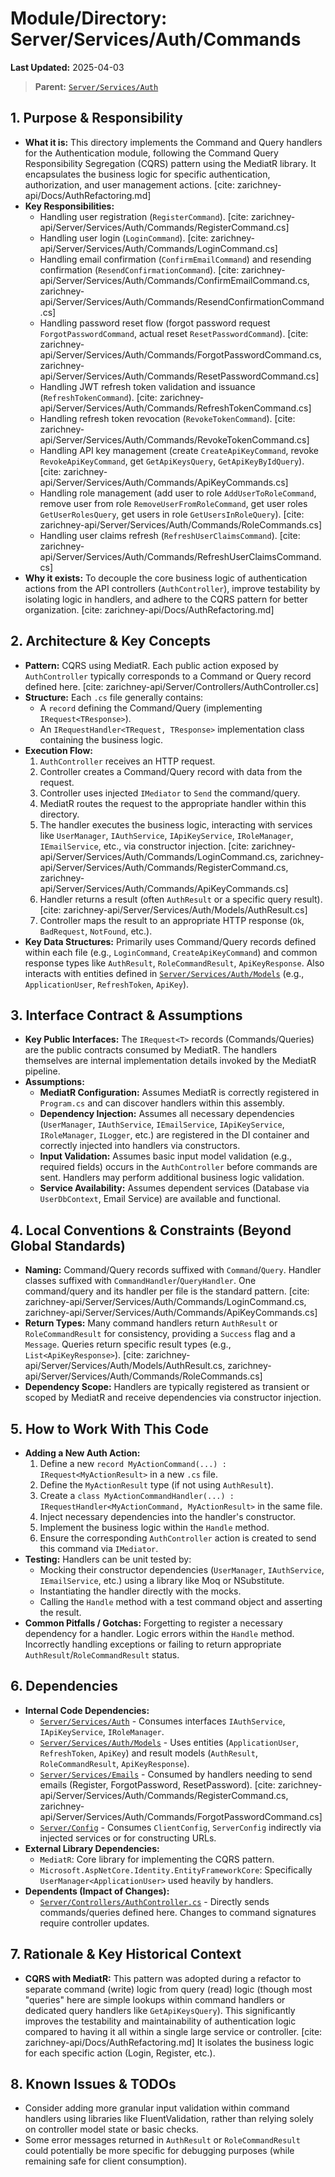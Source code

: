 # Module/Directory: Server/Services/Auth/Commands

**Last Updated:** 2025-04-03

> **Parent:** [`Server/Services/Auth`](../README.md)

## 1. Purpose & Responsibility

* **What it is:** This directory implements the Command and Query handlers for the Authentication module, following the Command Query Responsibility Segregation (CQRS) pattern using the MediatR library. It encapsulates the business logic for specific authentication, authorization, and user management actions. [cite: zarichney-api/Docs/AuthRefactoring.md]
* **Key Responsibilities:**
    * Handling user registration (`RegisterCommand`). [cite: zarichney-api/Server/Services/Auth/Commands/RegisterCommand.cs]
    * Handling user login (`LoginCommand`). [cite: zarichney-api/Server/Services/Auth/Commands/LoginCommand.cs]
    * Handling email confirmation (`ConfirmEmailCommand`) and resending confirmation (`ResendConfirmationCommand`). [cite: zarichney-api/Server/Services/Auth/Commands/ConfirmEmailCommand.cs, zarichney-api/Server/Services/Auth/Commands/ResendConfirmationCommand.cs]
    * Handling password reset flow (forgot password request `ForgotPasswordCommand`, actual reset `ResetPasswordCommand`). [cite: zarichney-api/Server/Services/Auth/Commands/ForgotPasswordCommand.cs, zarichney-api/Server/Services/Auth/Commands/ResetPasswordCommand.cs]
    * Handling JWT refresh token validation and issuance (`RefreshTokenCommand`). [cite: zarichney-api/Server/Services/Auth/Commands/RefreshTokenCommand.cs]
    * Handling refresh token revocation (`RevokeTokenCommand`). [cite: zarichney-api/Server/Services/Auth/Commands/RevokeTokenCommand.cs]
    * Handling API key management (create `CreateApiKeyCommand`, revoke `RevokeApiKeyCommand`, get `GetApiKeysQuery`, `GetApiKeyByIdQuery`). [cite: zarichney-api/Server/Services/Auth/Commands/ApiKeyCommands.cs]
    * Handling role management (add user to role `AddUserToRoleCommand`, remove user from role `RemoveUserFromRoleCommand`, get user roles `GetUserRolesQuery`, get users in role `GetUsersInRoleQuery`). [cite: zarichney-api/Server/Services/Auth/Commands/RoleCommands.cs]
    * Handling user claims refresh (`RefreshUserClaimsCommand`). [cite: zarichney-api/Server/Services/Auth/Commands/RefreshUserClaimsCommand.cs]
* **Why it exists:** To decouple the core business logic of authentication actions from the API controllers (`AuthController`), improve testability by isolating logic in handlers, and adhere to the CQRS pattern for better organization. [cite: zarichney-api/Docs/AuthRefactoring.md]

## 2. Architecture & Key Concepts

* **Pattern:** CQRS using MediatR. Each public action exposed by `AuthController` typically corresponds to a Command or Query record defined here. [cite: zarichney-api/Server/Controllers/AuthController.cs]
* **Structure:** Each `.cs` file generally contains:
    * A `record` defining the Command/Query (implementing `IRequest<TResponse>`).
    * An `IRequestHandler<TRequest, TResponse>` implementation class containing the business logic.
* **Execution Flow:**
    1. `AuthController` receives an HTTP request.
    2. Controller creates a Command/Query record with data from the request.
    3. Controller uses injected `IMediator` to `Send` the command/query.
    4. MediatR routes the request to the appropriate handler within this directory.
    5. The handler executes the business logic, interacting with services like `UserManager`, `IAuthService`, `IApiKeyService`, `IRoleManager`, `IEmailService`, etc., via constructor injection. [cite: zarichney-api/Server/Services/Auth/Commands/LoginCommand.cs, zarichney-api/Server/Services/Auth/Commands/RegisterCommand.cs, zarichney-api/Server/Services/Auth/Commands/ApiKeyCommands.cs]
    6. Handler returns a result (often `AuthResult` or a specific query result). [cite: zarichney-api/Server/Services/Auth/Models/AuthResult.cs]
    7. Controller maps the result to an appropriate HTTP response (`Ok`, `BadRequest`, `NotFound`, etc.).
* **Key Data Structures:** Primarily uses Command/Query records defined within each file (e.g., `LoginCommand`, `CreateApiKeyCommand`) and common response types like `AuthResult`, `RoleCommandResult`, `ApiKeyResponse`. Also interacts with entities defined in [`Server/Services/Auth/Models`](../Models/README.md) (e.g., `ApplicationUser`, `RefreshToken`, `ApiKey`).

## 3. Interface Contract & Assumptions

* **Key Public Interfaces:** The `IRequest<T>` records (Commands/Queries) are the public contracts consumed by MediatR. The handlers themselves are internal implementation details invoked by the MediatR pipeline.
* **Assumptions:**
    * **MediatR Configuration:** Assumes MediatR is correctly registered in `Program.cs` and can discover handlers within this assembly.
    * **Dependency Injection:** Assumes all necessary dependencies (`UserManager`, `IAuthService`, `IEmailService`, `IApiKeyService`, `IRoleManager`, `ILogger`, etc.) are registered in the DI container and correctly injected into handlers via constructors.
    * **Input Validation:** Assumes basic input model validation (e.g., required fields) occurs in the `AuthController` before commands are sent. Handlers may perform additional business logic validation.
    * **Service Availability:** Assumes dependent services (Database via `UserDbContext`, Email Service) are available and functional.

## 4. Local Conventions & Constraints (Beyond Global Standards)

* **Naming:** Command/Query records suffixed with `Command`/`Query`. Handler classes suffixed with `CommandHandler`/`QueryHandler`. One command/query and its handler per file is the standard pattern. [cite: zarichney-api/Server/Services/Auth/Commands/LoginCommand.cs, zarichney-api/Server/Services/Auth/Commands/ApiKeyCommands.cs]
* **Return Types:** Many command handlers return `AuthResult` or `RoleCommandResult` for consistency, providing a `Success` flag and a `Message`. Queries return specific result types (e.g., `List<ApiKeyResponse>`). [cite: zarichney-api/Server/Services/Auth/Models/AuthResult.cs, zarichney-api/Server/Services/Auth/Commands/RoleCommands.cs]
* **Dependency Scope:** Handlers are typically registered as transient or scoped by MediatR and receive dependencies via constructor injection.

## 5. How to Work With This Code

* **Adding a New Auth Action:**
    1. Define a new `record MyActionCommand(...) : IRequest<MyActionResult>` in a new `.cs` file.
    2. Define the `MyActionResult` type (if not using `AuthResult`).
    3. Create a `class MyActionCommandHandler(...) : IRequestHandler<MyActionCommand, MyActionResult>` in the same file.
    4. Inject necessary dependencies into the handler's constructor.
    5. Implement the business logic within the `Handle` method.
    6. Ensure the corresponding `AuthController` action is created to send this command via `IMediator`.
* **Testing:** Handlers can be unit tested by:
    * Mocking their constructor dependencies (`UserManager`, `IAuthService`, `IEmailService`, etc.) using a library like Moq or NSubstitute.
    * Instantiating the handler directly with the mocks.
    * Calling the `Handle` method with a test command object and asserting the result.
* **Common Pitfalls / Gotchas:** Forgetting to register a necessary dependency for a handler. Logic errors within the `Handle` method. Incorrectly handling exceptions or failing to return appropriate `AuthResult`/`RoleCommandResult` status.

## 6. Dependencies

* **Internal Code Dependencies:**
    * [`Server/Services/Auth`](../README.md) - Consumes interfaces `IAuthService`, `IApiKeyService`, `IRoleManager`.
    * [`Server/Services/Auth/Models`](../Models/README.md) - Uses entities (`ApplicationUser`, `RefreshToken`, `ApiKey`) and result models (`AuthResult`, `RoleCommandResult`, `ApiKeyResponse`).
    * [`Server/Services/Emails`](../../Services/Emails/README.md) - Consumed by handlers needing to send emails (Register, ForgotPassword, ResetPassword). [cite: zarichney-api/Server/Services/Auth/Commands/RegisterCommand.cs, zarichney-api/Server/Services/Auth/Commands/ForgotPasswordCommand.cs]
    * [`Server/Config`](../../Config/README.md) - Consumes `ClientConfig`, `ServerConfig` indirectly via injected services or for constructing URLs.
* **External Library Dependencies:**
    * `MediatR`: Core library for implementing the CQRS pattern.
    * `Microsoft.AspNetCore.Identity.EntityFrameworkCore`: Specifically `UserManager<ApplicationUser>` used heavily by handlers.
* **Dependents (Impact of Changes):**
    * [`Server/Controllers/AuthController.cs`](../../Controllers/AuthController.cs) - Directly sends commands/queries defined here. Changes to command signatures require controller updates.

## 7. Rationale & Key Historical Context

* **CQRS with MediatR:** This pattern was adopted during a refactor to separate command (write) logic from query (read) logic (though most "queries" here are simple lookups within command handlers or dedicated query handlers like `GetApiKeysQuery`). This significantly improves the testability and maintainability of authentication logic compared to having it all within a single large service or controller. [cite: zarichney-api/Docs/AuthRefactoring.md] It isolates the business logic for each specific action (Login, Register, etc.).

## 8. Known Issues & TODOs

* Consider adding more granular input validation within command handlers using libraries like FluentValidation, rather than relying solely on controller model state or basic checks.
* Some error messages returned in `AuthResult` or `RoleCommandResult` could potentially be more specific for debugging purposes (while remaining safe for client consumption).